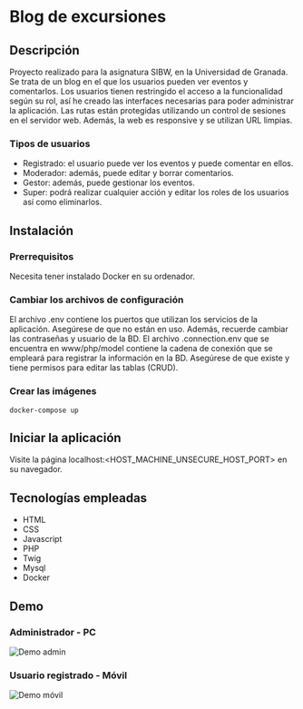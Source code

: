 # Blog de excursiones

## Descripción
Proyecto realizado para la asignatura SIBW, en la Universidad de Granada. Se trata de un blog en el que los usuarios pueden ver eventos y comentarlos.
Los usuarios tienen restringido el acceso a la funcionalidad según su rol, así he creado las interfaces necesarias para poder administrar la aplicación. Las rutas están protegidas utilizando un control de sesiones en el servidor web. Además, la web es responsive y se utilizan URL limpias.

### Tipos de usuarios
* Registrado: el usuario puede ver los eventos y puede comentar en ellos.
* Moderador: además, puede editar y borrar comentarios.
* Gestor: además, puede gestionar los eventos.
* Super: podrá realizar cualquier acción y editar los roles de los usuarios así como eliminarlos.

## Instalación

### Prerrequisitos
Necesita tener instalado Docker en su ordenador.

### Cambiar los archivos de configuración
El archivo .env contiene los puertos que utilizan los servicios de la aplicación. Asegúrese de que no están en uso. Además, recuerde cambiar las contraseñas y usuario de la BD. El archivo .connection.env que se encuentra en www/php/model contiene la cadena de conexión que se empleará para registrar la información en la BD. Asegúrese de que existe y tiene permisos para editar las tablas (CRUD).

### Crear las imágenes

```
docker-compose up
```

## Iniciar la aplicación
Visite la página localhost:<HOST_MACHINE_UNSECURE_HOST_PORT> en su navegador.

## Tecnologías empleadas
- HTML
- CSS
- Javascript
- PHP
- Twig
- Mysql
- Docker

## Demo

### Administrador - PC 
![Demo admin](demo/Admin.gif)

### Usuario registrado - Móvil
![Demo móvil](demo/movil.gif)


